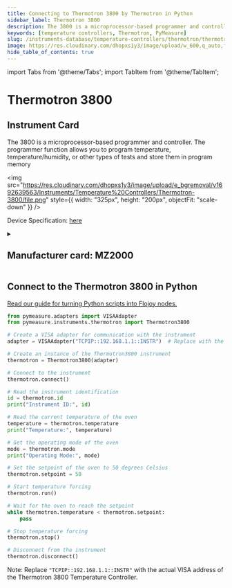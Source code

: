 ```yaml
---
title: Connecting to Thermotron 3800 by Thermotron in Python
sidebar_label: Thermotron 3800
description: The 3800 is a microprocessor-based programmer and controller. The programmer function allows you to program temperature, temperature/humidity, or other types of tests and store them in program memory
keywords: [temperature controllers, Thermotron, PyMeasure]
slug: /instruments-database/temperature-controllers/thermotron/thermotron-3800
image: https://res.cloudinary.com/dhopxs1y3/image/upload/w_600,q_auto,f_auto/e_bgremoval/v1692639563/Instruments/Temperature%20Controllers/Thermotron-3800/file.jpg
hide_table_of_contents: true
---
```


import Tabs from '@theme/Tabs';
import TabItem from '@theme/TabItem';

# Thermotron 3800

## Instrument Card

<div className="flex">

<div>

The 3800 is a microprocessor-based programmer and controller. The programmer function allows you to program temperature, temperature/humidity, or other types of tests and store them in program memory

</div>

<img src="https://res.cloudinary.com/dhopxs1y3/image/upload/e_bgremoval/v1692639563/Instruments/Temperature%20Controllers/Thermotron-3800/file.png" style={{ width: "325px", height: "200px", objectFit: "scale-down" }} />

</div>

<div className="flex text-center">

<p>Device Specification: <a target="\_blank" href="https://thermotron.com/pdf/_service/software-updates/3800-manual.pdf">here</a></p>

</div>

<details style={{ marginTop: "15px"}}>
<summary><h2>Manufacturer card: MZ2000</h2></summary>

<img src="https://res.cloudinary.com/dhopxs1y3/image/upload/v1692806140/Instruments/Vendor%20Logos/Thermotron.png" style={{ width: "100%", height: "170px",objectFit: "scale-down" }} />

**Thermotron** is a worldwide temperature chamber, humidity chamber, and vibration testing equipment manufacturer. View our testing equipment today!.

<ul>
  <li>Headquarters: USA</li>
  <li>Yearly Revenue (millions, USD): 89.0</li>
  <li>Vendor Website: <a href="https://thermotron.com/">here</a></li>
</ul>
</details>

## Connect to the Thermotron 3800 in Python

[Read our guide for turning Python scripts into Flojoy nodes.](https://docs.flojoy.ai/custom-nodes/creating-custom-node/)
<Tabs>

<TabItem value="Flojoy" label="Flojoy" className="flojoy-instrument-tabs">

<NodeCardCollection category='WIDGET2000' manufacturer='MZ2000'></NodeCardCollection>

</TabItem>
<TabItem value="PyMeasure" label="PyMeasure">


```python
from pymeasure.adapters import VISAAdapter
from pymeasure.instruments.thermotron import Thermotron3800

# Create a VISA adapter for communication with the instrument
adapter = VISAAdapter("TCPIP::192.168.1.1::INSTR")  # Replace with the actual IP address of the instrument

# Create an instance of the Thermotron3800 instrument
thermotron = Thermotron3800(adapter)

# Connect to the instrument
thermotron.connect()

# Read the instrument identification
id = thermotron.id
print("Instrument ID:", id)

# Read the current temperature of the oven
temperature = thermotron.temperature
print("Temperature:", temperature)

# Get the operating mode of the oven
mode = thermotron.mode
print("Operating Mode:", mode)

# Set the setpoint of the oven to 50 degrees Celsius
thermotron.setpoint = 50

# Start temperature forcing
thermotron.run()

# Wait for the oven to reach the setpoint
while thermotron.temperature < thermotron.setpoint:
    pass

# Stop temperature forcing
thermotron.stop()

# Disconnect from the instrument
thermotron.disconnect()
```

Note: Replace `"TCPIP::192.168.1.1::INSTR"` with the actual VISA address of the Thermotron 3800 Temperature Controller.

</TabItem>
</Tabs>